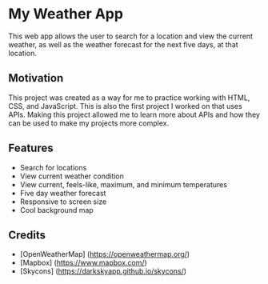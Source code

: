 # My Weather App
This web app allows the user to search for a location and view the current weather, as well as the weather forecast for the next five days, at that location.
## Motivation
This project was created as a way for me to practice working with HTML, CSS, and JavaScript. This is also the first project I worked on that uses APIs. Making this project allowed me to learn more about APIs and how they can be used to make my projects more complex.
## Features
- Search for locations
- View current weather condition
- View current, feels-like, maximum, and minimum temperatures
- Five day weather forecast
- Responsive to screen size
- Cool background map 
## Credits
- [OpenWeatherMap] (https://openweathermap.org/)
- [Mapbox] (https://www.mapbox.com/) 
- [Skycons] (https://darkskyapp.github.io/skycons/)
